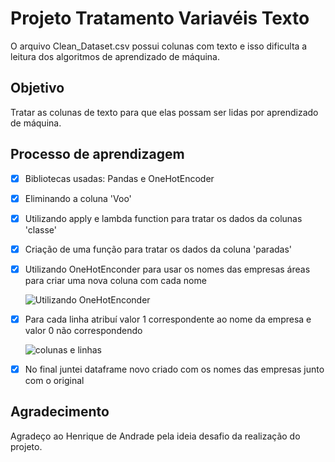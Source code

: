 # Projeto Tratamento Variavéis Texto

O arquivo Clean_Dataset.csv possui colunas com texto e isso dificulta a leitura dos algoritmos de aprendizado de máquina.


## Objetivo

Tratar as colunas de texto para que elas possam ser lidas por aprendizado de máquina.

## Processo de aprendizagem

- [x] Bibliotecas usadas: Pandas e OneHotEncoder
- [x] Eliminando a coluna 'Voo'
- [x] Utilizando apply e lambda function para tratar os dados da colunas 'classe'
- [x] Criação de uma função para tratar os dados da coluna 'paradas'
- [x] Utilizando OneHotEnconder para usar os nomes das empresas áreas para criar uma nova coluna com cada nome
   
    ![Utilizando OneHotEnconder](https://user-images.githubusercontent.com/107354811/224610939-feb309f1-7384-4c49-9945-f0d430a74db1.png)

- [x] Para cada linha atribuí valor 1 correspondente ao nome da empresa e valor 0 não correspondendo
     
     ![colunas e linhas](https://user-images.githubusercontent.com/107354811/224611514-926d4db6-b983-4a95-b66b-711d9e26235c.png)

- [x] No final juntei dataframe novo criado com os nomes das empresas junto com o original

## Agradecimento

Agradeço ao Henrique de Andrade pela ideia desafio da realização do projeto.

